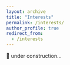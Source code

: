 ```yaml
---
layout: archive
title: "Interests"
permalink: /interests/
author_profile: true
redirect_from:
  - /interests
---
```


🚧 under construction...
